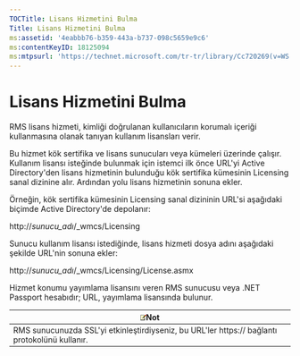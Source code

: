```yaml
---
TOCTitle: Lisans Hizmetini Bulma
Title: Lisans Hizmetini Bulma
ms:assetid: '4eabbb76-b359-443a-b737-098c5659e9c6'
ms:contentKeyID: 18125094
ms:mtpsurl: 'https://technet.microsoft.com/tr-tr/library/Cc720269(v=WS.10)'
---
```


Lisans Hizmetini Bulma
======================

RMS lisans hizmeti, kimliği doğrulanan kullanıcıların korumalı içeriği kullanmasına olanak tanıyan kullanım lisansları verir.

Bu hizmet kök sertifika ve lisans sunucuları veya kümeleri üzerinde çalışır. Kullanım lisansı isteğinde bulunmak için istemci ilk önce URL'yi Active Directory'den lisans hizmetinin bulunduğu kök sertifika kümesinin Licensing sanal dizinine alır. Ardından yolu lisans hizmetinin sonuna ekler.

Örneğin, kök sertifika kümesinin Licensing sanal dizininin URL'si aşağıdaki biçimde Active Directory'de depolanır:

http://*sunucu\_adı*/\_wmcs/Licensing

Sunucu kullanım lisansı istediğinde, lisans hizmeti dosya adını aşağıdaki şekilde URL'nin sonuna ekler:

http://*sunucu\_adı*/\_wmcs/Licensing/License.asmx

Hizmet konumu yayımlama lisansını veren RMS sunucusu veya .NET Passport hesabıdır; URL, yayımlama lisansında bulunur.

| ![](/security-updates/images/Cc720269.note(WS.10).gif)Not                           |
|------------------------------------------------------------------------------------------------|
| RMS sunucunuzda SSL'yi etkinleştirdiyseniz, bu URL'ler https:// bağlantı protokolünü kullanır. |
